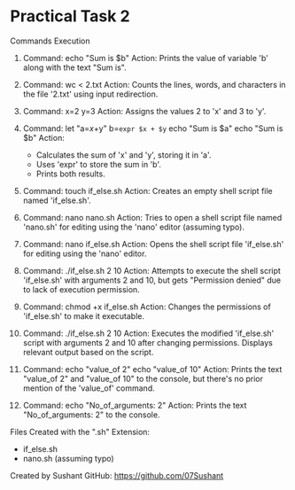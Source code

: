# Practical Task 2

Commands Execution

1. Command: echo "Sum is $b"
   Action: Prints the value of variable 'b' along with the text "Sum is".

2. Command: wc < 2.txt
   Action: Counts the lines, words, and characters in the file '2.txt' using input redirection.

3. Command:
   x=2
   y=3
   Action: Assigns the values 2 to 'x' and 3 to 'y'.

4. Command:
   let "a=$x+$y"
   b=`expr $x + $y`
   echo "Sum is $a"
   echo "Sum is $b"
   Action:
   - Calculates the sum of 'x' and 'y', storing it in 'a'.
   - Uses 'expr' to store the sum in 'b'.
   - Prints both results.

5. Command: touch if_else.sh
   Action: Creates an empty shell script file named 'if_else.sh'.

6. Command: nano nano.sh
   Action: Tries to open a shell script file named 'nano.sh' for editing using the 'nano' editor (assuming typo).

7. Command: nano if_else.sh
   Action: Opens the shell script file 'if_else.sh' for editing using the 'nano' editor.

8. Command: ./if_else.sh 2 10
   Action: Attempts to execute the shell script 'if_else.sh' with arguments 2 and 10, but gets "Permission denied" due to lack of execution permission.

9. Command: chmod +x if_else.sh
   Action: Changes the permissions of 'if_else.sh' to make it executable.

10. Command: ./if_else.sh 2 10
    Action: Executes the modified 'if_else.sh' script with arguments 2 and 10 after changing permissions. Displays relevant output based on the script.

11. Command:
    echo "value_of 2"
    echo "value_of 10"
    Action: Prints the text "value_of 2" and "value_of 10" to the console, but there's no prior mention of the 'value_of' command.

12. Command: echo "No_of_arguments: 2"
    Action: Prints the text "No_of_arguments: 2" to the console.

Files Created with the ".sh" Extension:
- if_else.sh
- nano.sh (assuming typo)

Created by Sushant
GitHub: https://github.com/07Sushant
